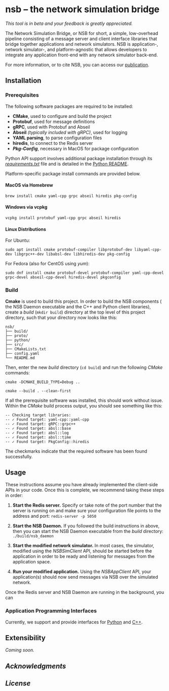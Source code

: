 # **nsb** – the network simulation bridge
_This tool is in beta and your feedback is greatly appreciated._

The Network Simulation Bridge, or NSB for short, a simple, low-overhead pipeline
consisting of a message server and client interface libraries that bridge 
together applications and network simulators. NSB is application-, network 
simulator-, and platform-agnostic that allows developers to integrate any 
application front-end with any network simulator back-end.

For more information, or to cite NSB, you can access our 
[publication](https://dl.acm.org/doi/10.1145/3616391.3622771).

## Installation

### Prerequisites

The following software packages are required to be installed:
* **CMake**, used to configure and build the project
* **Protobuf**, used for message definitions
* **gRPC**, used with Protobuf and Abseil
* **Abseil** _(typically included with gRPC)_, used for logging
* **YAML parsing**, to parse configuration files
* **hiredis**, to connect to the Redis server
* _**Pkg-Config**_, necessary in MacOS for package configuration

Python API support involves additional package installation through its
[_requirements.txt_](python/requirements.txt) file and is detailed in the 
[Python README](python/README.md).

Platform-specific package install commands are provided below.

#### MacOS via Homebrew
```
brew install cmake yaml-cpp grpc abseil hiredis pkg-config
```

#### Windows via vcpkg
```
vcpkg install protobuf yaml-cpp grpc abseil hiredis
```

#### Linux Distributions
For Ubuntu:
```
sudo apt install cmake protobuf-compiler libprotobuf-dev libyaml-cpp-dev libgrpc++-dev libabsl-dev libhiredis-dev pkg-config
```

For Fedora (also for CentOS using _yum_):
```
sudo dnf install cmake protobuf-devel protobuf-compiler yaml-cpp-devel grpc-devel abseil-cpp-devel hiredis-devel pkgconfig
```


### Build
__Cmake__ is used to build this project. In order to build the NSB components (
the NSB Daemon executable and the C++ and Python client libraries), create a 
_build_ (```mkdir build```) directory at the top level of this project 
directory, such that your directory now looks like this:

```
nsb/
├── build/
├── proto/
├── python/
├── src/
├── CMakeLists.txt
├── config.yaml
└── README.md
```

Then, enter the new _build_ directory (```cd build```) and run the following 
_CMake_ commands:

```cmake -DCMAKE_BUILD_TYPE=Debug ..```

```cmake --build . --clean-first```

If all the prerequisite software was installed, this should work without issue.
Within the _CMake_ build process output, you should see something like this:

```
-- Checking target libraries:
-- ✓ Found target: yaml-cpp::yaml-cpp
-- ✓ Found target: gRPC::grpc++
-- ✓ Found target: absl::base
-- ✓ Found target: absl::log
-- ✓ Found target: absl::time
-- ✓ Found target: PkgConfig::hiredis
```

The checkmarks indicate that the required software has been found successfully.

## Usage

These instructions assume you have already implemented the client-side APIs in
your code. Once this is complete, we recommend taking these steps in order:

1. **Start the Redis server.** Specify or take note of the port number that the
server is running on and make sure your configuration file points to the address
and port:
```redis-server -p 5050```

2. **Start the NSB Daemon.** If you followed the build instructions in above, 
then you can start the NSB Daemon executable from the _build_ directory: 
```./build/nsb_daemon```

3. **Start the modified network simulator.** In most cases, the simulator, 
modified using the _NSBSimClient_ API, should be started before the application
in order to be ready and listening for messages from the application space.

4. **Run your modified application.** Using the _NSBAppClient_ API, your 
application(s) should now send messages via NSB over the simulated network.

Once the Redis server and NSB Daemon are running in the background, you can

### Application Programming Interfaces
Currently, we support and provide interfaces for [Python](python/README.md) and 
[C++](src/README.md).

## Extensibility
_Coming soon._

## _Acknowledgments_

## _License_
